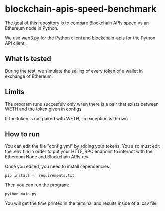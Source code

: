 # blockchain-apis-speed-benchmark

The goal of this repository is to compare Blockchain APIs speed vs an Ethereum node in Python.

We use [web3.py](https://pypi.org/project/web3/) for the Python client and [blockchain-apis](https://pypi.org/project/blockchain-apis/) for the Python API client.

## What is tested

During the test, we simulate the selling of every token of a wallet in exchange of Ethereum.

## Limits

The program runs succesfuly only when there is a pair that exists between WETH and the token given in configs.

If the token is not paired with WETH, an exception is thrown

## How to run

You can edit the file "config.yml" by adding your tokens.
You also must edit the .env file in order to put your HTTP_RPC endpoint to interact with the Ethereum Node and Blockchain APIs key

Once you edited, you need to install dependencies:

`pip install -r requirements.txt`

Then you can run the program:

`python main.py`

You will get the time printed in the terminal and results inside of a .csv file
